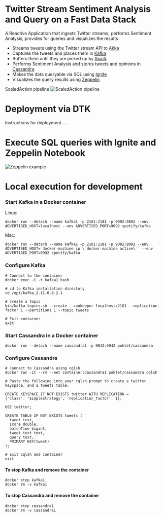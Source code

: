 # Twitter Stream Sentiment Analysis and Query on a Fast Data Stack
A Reactive Application that ingests Twitter streams, performs Sentiment Analysis, provides for queries and visualizes the results

* Streams tweets using the Twitter stream API to [Akka](http://http://akka.io/)
* Captures the tweets and places them in [Kafka](http://kafka.apache.org)
* Buffers them until they are picked up by [Spark](http://spark.apache.org)
* Performs Sentiment Analysis and stores tweets and opinions in [Cassandra](http://cassandra.apache.org)
* Makes the data queryable via SQL using [Ignite](https://ignite.apache.org)
* Visualizes the query results using [Zeppelin](https://zeppelin.incubator.apache.org)


ScaledAction pipeline
![ScaledAction pipeline](https://github.com/scaledaction/sentiment-analysis/blob/images/images/Pipeline1b.png)


# Deployment via DTK
Instructions for deployment . . .

# Execute SQL queries with Ignite and Zeppelin Notebook
![Zeppelin example](https://raw.githubusercontent.com/abajwa-hw/zeppelin-stack/master/screenshots/4.png)

# Local execution for development

### Start Kafka in a Docker container

Linux:
```
docker run --detach --name kafka1 -p 2181:2181 -p 9092:9092 --env ADVERTISED_HOST=localhost --env ADVERTISED_PORT=9092 spotify/kafka
```

Mac:
```
docker run --detach --name kafka1 -p 2181:2181 -p 9092:9092 --env ADVERTISED_HOST=`docker-machine ip \`docker-machine active\`` --env ADVERTISED_PORT=9092 spotify/kafka
```

### Configure Kafka
```
# Connect to the container
docker exec -i -t kafka1 bash

# cd to Kafka installation directory
cd /opt/kafka_2.11-0.8.2.1

# Create a topic
bin/kafka-topics.sh --create --zookeeper localhost:2181 --replication-factor 1 --partitions 1 --topic tweets

# Exit container
exit
```

### Start Cassandra in a Docker container

```
docker run --detach --name cassandra1 -p 9042:9042 poklet/cassandra
```

### Configure Cassandra
```
# Connect to Cassandra using cqlsh
docker run -it --rm --net container:cassandra1 poklet/cassandra cqlsh

# Paste the following into your cqlsh prompt to create a twitter keyspace, and a tweets table:

CREATE KEYSPACE IF NOT EXISTS twitter WITH REPLICATION = 
{'class': 'SimpleStrategy', 'replication_factor': 1};

USE twitter;

CREATE TABLE IF NOT EXISTS tweets (
  tweet text, 
  score double, 
  batchTime bigint, 
  tweet_text text, 
  query text, 
  PRIMARY KEY(tweet)
);

# Exit cqlsh and container
exit
```

#### To stop Kafka and remove the container
```
docker stop kafka1
docker rm -v kafka1
```

#### To stop Cassandra and remove the container
```
docker stop cassandra1
docker rm -v cassandra1
```

